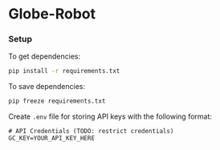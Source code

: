 # Globe-Robot

### Setup

To get dependencies:

```bash
pip install -r requirements.txt
```

To save dependencies:
```bash
pip freeze requirements.txt
```

Create `.env` file for storing API keys with the following format:

```env
# API Credentials (TODO: restrict credentials)
GC_KEY=YOUR_API_KEY_HERE
```